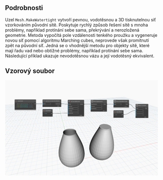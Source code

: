 ## Podrobnosti
Uzel `Mesh.MakeWatertight` vytvoří pevnou, vodotěsnou a 3D tisknutelnou síť vzorkováním původní sítě. Poskytuje rychlý způsob řešení sítě s mnoha problémy, například protínání sebe sama, překrývání a nerozložená geometrie. Metoda vypočítá pole vzdálenosti tenkého proužku a vygeneruje novou síť pomocí algoritmu Marching cubes, neprovede však promítnutí zpět na původní síť. Jedná se o vhodnější metodu pro objekty sítě, které mají řadu vad nebo obtížné problémy, například protínání sebe sama.
Následující příklad ukazuje nevodotěsnou vázu a její vodotěsný ekvivalent.

## Vzorový soubor

![Example](./Autodesk.DesignScript.Geometry.Mesh.MakeWatertight_img.jpg)
